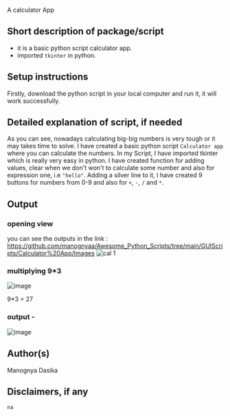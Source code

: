 A calculator App
## Short description of package/script
- it is a basic python script calculator app.
- imported `tkinter` in python.

## Setup instructions
Firstly, download the python script in your local computer and run it, it will work successfully.

## Detailed explanation of script, if needed
As you can see, nowadays calculating big-big numbers is very tough or it may takes time to solve. I have created a basic python script `Calculator app` where you can calculate the numbers.
In my Script, I have imported tkinter which is really very easy in python.
I have created function for adding values, clear when we don't won't to calculate some number and also for expression one, i.e `"hello"`. Adding a silver line to it, I have created 9 buttons for numbers from 0-9 and also for `+`, `-`, `/` and `*`.


## Output
### opening view
you can see the outputs in the link : https://github.com/manognyaa/Awesome_Python_Scripts/tree/main/GUIScripts/Calculator%20App/Images
![cal 1](https://user-images.githubusercontent.com/77045147/121802540-7eb75880-cc5a-11eb-98b1-59f10db2258c.png)

### multiplying 9*3
![image](https://user-images.githubusercontent.com/77045147/121802557-98f13680-cc5a-11eb-9ade-281803b1a6f1.png)

9*3 = 27

### output -
![image](https://user-images.githubusercontent.com/77045147/121802593-ca6a0200-cc5a-11eb-8b37-fabdf1a19400.png)


## Author(s)

Manognya Dasika

## Disclaimers, if any
`na`

